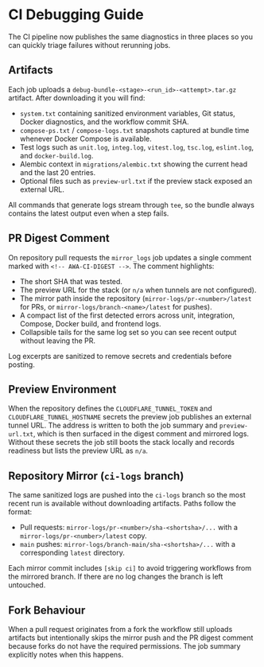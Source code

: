 # CI Debugging Guide

The CI pipeline now publishes the same diagnostics in three places so you can quickly triage failures without rerunning jobs.

## Artifacts

Each job uploads a `debug-bundle-<stage>-<run_id>-<attempt>.tar.gz` artifact. After downloading it you will find:

- `system.txt` containing sanitized environment variables, Git status, Docker diagnostics, and the workflow commit SHA.
- `compose-ps.txt` / `compose-logs.txt` snapshots captured at bundle time whenever Docker Compose is available.
- Test logs such as `unit.log`, `integ.log`, `vitest.log`, `tsc.log`, `eslint.log`, and `docker-build.log`.
- Alembic context in `migrations/alembic.txt` showing the current head and the last 20 entries.
- Optional files such as `preview-url.txt` if the preview stack exposed an external URL.

All commands that generate logs stream through `tee`, so the bundle always contains the latest output even when a step fails.

## PR Digest Comment

On repository pull requests the `mirror_logs` job updates a single comment marked with `<!-- AWA-CI-DIGEST -->`. The comment highlights:

- The short SHA that was tested.
- The preview URL for the stack (or `n/a` when tunnels are not configured).
- The mirror path inside the repository (`mirror-logs/pr-<number>/latest` for PRs, or `mirror-logs/branch-<name>/latest` for pushes).
- A compact list of the first detected errors across unit, integration, Compose, Docker build, and frontend logs.
- Collapsible tails for the same log set so you can see recent output without leaving the PR.

Log excerpts are sanitized to remove secrets and credentials before posting.

## Preview Environment

When the repository defines the `CLOUDFLARE_TUNNEL_TOKEN` and `CLOUDFLARE_TUNNEL_HOSTNAME` secrets the preview job publishes an external tunnel URL. The address is written to both the job summary and `preview-url.txt`, which is then surfaced in the digest comment and mirrored logs. Without these secrets the job still boots the stack locally and records readiness but lists the preview URL as `n/a`.

## Repository Mirror (`ci-logs` branch)

The same sanitized logs are pushed into the `ci-logs` branch so the most recent run is available without downloading artifacts. Paths follow the format:

- Pull requests: `mirror-logs/pr-<number>/sha-<shortsha>/...` with a `mirror-logs/pr-<number>/latest` copy.
- `main` pushes: `mirror-logs/branch-main/sha-<shortsha>/...` with a corresponding `latest` directory.

Each mirror commit includes `[skip ci]` to avoid triggering workflows from the mirrored branch. If there are no log changes the branch is left untouched.

## Fork Behaviour

When a pull request originates from a fork the workflow still uploads artifacts but intentionally skips the mirror push and the PR digest comment because forks do not have the required permissions. The job summary explicitly notes when this happens.
